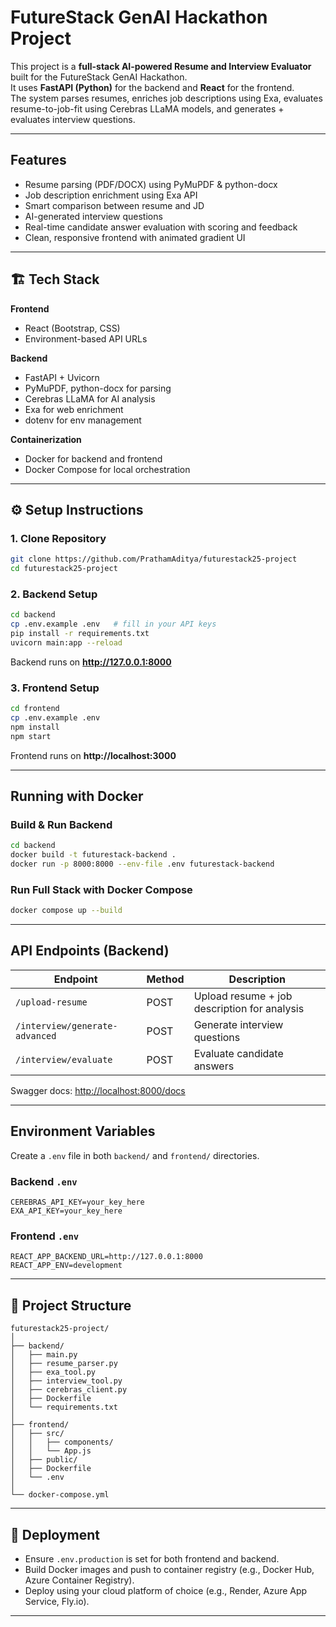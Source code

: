 # FutureStack GenAI Hackathon Project

This project is a **full-stack AI-powered Resume and Interview Evaluator** built for the FutureStack GenAI Hackathon.  
It uses **FastAPI (Python)** for the backend and **React** for the frontend.  
The system parses resumes, enriches job descriptions using Exa, evaluates resume-to-job-fit using Cerebras LLaMA models, and generates + evaluates interview questions.

---

## Features

- Resume parsing (PDF/DOCX) using PyMuPDF & python-docx
- Job description enrichment using Exa API
- Smart comparison between resume and JD
- AI-generated interview questions
- Real-time candidate answer evaluation with scoring and feedback
- Clean, responsive frontend with animated gradient UI

---

## 🏗 Tech Stack

**Frontend**

- React (Bootstrap, CSS)
- Environment-based API URLs

**Backend**

- FastAPI + Uvicorn
- PyMuPDF, python-docx for parsing
- Cerebras LLaMA for AI analysis
- Exa for web enrichment
- dotenv for env management

**Containerization**

- Docker for backend and frontend
- Docker Compose for local orchestration

---

## ⚙️ Setup Instructions

### 1. Clone Repository

```bash
git clone https://github.com/PrathamAditya/futurestack25-project
cd futurestack25-project
```

### 2. Backend Setup

```bash
cd backend
cp .env.example .env   # fill in your API keys
pip install -r requirements.txt
uvicorn main:app --reload
```

Backend runs on **http://127.0.0.1:8000**

### 3. Frontend Setup

```bash
cd frontend
cp .env.example .env
npm install
npm start
```

Frontend runs on **http://localhost:3000**

---

## Running with Docker

### Build & Run Backend

```bash
cd backend
docker build -t futurestack-backend .
docker run -p 8000:8000 --env-file .env futurestack-backend
```

### Run Full Stack with Docker Compose

```bash
docker compose up --build
```

---

## API Endpoints (Backend)

| Endpoint                       | Method | Description                                  |
| ------------------------------ | ------ | -------------------------------------------- |
| `/upload-resume`               | POST   | Upload resume + job description for analysis |
| `/interview/generate-advanced` | POST   | Generate interview questions                 |
| `/interview/evaluate`          | POST   | Evaluate candidate answers                   |

Swagger docs: [http://localhost:8000/docs](http://localhost:8000/docs)

---

## Environment Variables

Create a `.env` file in both `backend/` and `frontend/` directories.

### Backend `.env`

```
CEREBRAS_API_KEY=your_key_here
EXA_API_KEY=your_key_here
```

### Frontend `.env`

```
REACT_APP_BACKEND_URL=http://127.0.0.1:8000
REACT_APP_ENV=development
```

---

## 📝 Project Structure

```
futurestack25-project/
│
├── backend/
│   ├── main.py
│   ├── resume_parser.py
│   ├── exa_tool.py
│   ├── interview_tool.py
│   ├── cerebras_client.py
│   ├── Dockerfile
│   └── requirements.txt
│
├── frontend/
│   ├── src/
│   │   ├── components/
│   │   └── App.js
│   ├── public/
│   ├── Dockerfile
│   └── .env
│
└── docker-compose.yml
```

---

## 🚀 Deployment

- Ensure `.env.production` is set for both frontend and backend.
- Build Docker images and push to container registry (e.g., Docker Hub, Azure Container Registry).
- Deploy using your cloud platform of choice (e.g., Render, Azure App Service, Fly.io).

---
